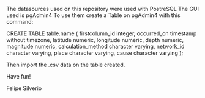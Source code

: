 The datasources used on this repository were used with PostreSQL
The GUI used is pgAdmin4
To use them create a Table on pgAdmin4 with this command:

CREATE TABLE table.name
(
	firstcolumn_id integer,
	occurred_on timestamp without timezone,
	latitude numeric,
	longitude numeric,
	depth numeric,
	magnitude numeric,
	calculation_method character varying,
	network_id character varying,
	place character varying,
	cause character varying	
);

Then import the .csv data on the table created.

Have fun!

Felipe Silverio